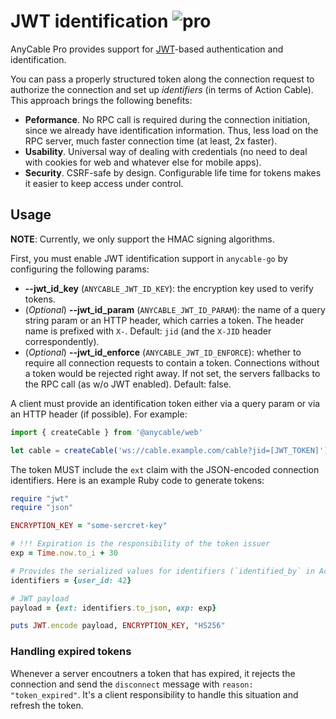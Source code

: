 # JWT identification <img class='pro-badge' src='https://docs.anycable.io/assets/pro.svg' alt='pro' />

AnyCable Pro provides support for [JWT][jwt]-based authentication and identification.

You can pass a properly structured token along the connection request to authorize the connection and set up _identifiers_ (in terms of Action Cable). This approach brings the following benefits:

- **Peformance**. No RPC call is required during the connection initiation, since we already have identification information. Thus, less load on the RPC server, much faster connection time (at least, 2x faster).
- **Usability**. Universal way of dealing with credentials (no need to deal with cookies for web and whatever else for mobile apps).
- **Security**. CSRF-safe by design. Configurable life time for tokens makes it easier to keep access under control.

## Usage

**NOTE**: Currently, we only support the HMAC signing algorithms.

First, you must enable JWT identification support in `anycable-go` by configuring the following params:

- **--jwt_id_key** (`ANYCABLE_JWT_ID_KEY`): the encryption key used to verify tokens.
- (_Optional_) **--jwt_id_param** (`ANYCABLE_JWT_ID_PARAM`): the name of a query string param or an HTTP header, which carries a token. The header name is prefixed with `X-`. Default: `jid` (and the `X-JID` header correspondently).
- (_Optional_) **--jwt_id_enforce** (`ANYCABLE_JWT_ID_ENFORCE`): whether to require all connection requests to contain a token. Connections without a token would be rejected right away. If not set, the servers fallbacks to the RPC call (as w/o JWT enabled). Default: false.

A client must provide an identification token either via a query param or via an HTTP header (if possible). For example:

```js
import { createCable } from '@anycable/web'

let cable = createCable('ws://cable.example.com/cable?jid=[JWT_TOKEN]')
```

The token MUST include the `ext` claim with the JSON-encoded connection identifiers. Here is an example Ruby code to generate tokens:

```ruby
require "jwt"
require "json"

ENCRYPTION_KEY = "some-sercret-key"

# !!! Expiration is the responsibility of the token issuer
exp = Time.now.to_i + 30

# Provides the serialized values for identifiers (`identified_by` in Action Cable)
identifiers = {user_id: 42}

# JWT payload
payload = {ext: identifiers.to_json, exp: exp}

puts JWT.encode payload, ENCRYPTION_KEY, "HS256"
```

### Handling expired tokens

Whenever a server encoutners a token that has expired, it rejects the connection and send the `disconnect` message with `reason: "token_expired"`. It's a client responsibility to handle this situation and refresh the token.

[jwt]: https://jwt.io
